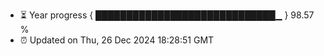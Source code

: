 - ⏳ Year progress { █████████████████████████████▁ } 98.57 %
- ⏰ Updated on Thu, 26 Dec 2024 18:28:51 GMT

